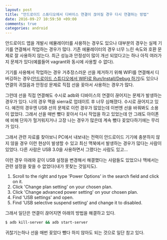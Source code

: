 ```yaml
---
layout: post
title: "안드로이드 스튜디오에서 디바이스 연결이 끊어질 경우 다시 연결하는 방법"
date: 2016-09-27 10:59:50 +09:00
comments: true
categories: android
---
```

안드로이드 앱을 개발시 에뮬레이터를 사용하는 경우도 있으나 대부분의 경우는 실제 기기를 연결해서 작업하는 경우가 많다. 기존 에뮬레이터의 경우 너무 느린 속도와 호환 문제로 잘 사용하지 않는다. 최근 성능과 안정성이 많이 개선 되었다고는 하나 아직 여러가지 문제가 있다(예를들어 vagrant와 동시에 사용할 수 없다).

기기를 사용해서 작업하는 경우 거추장스러운 선을 제거하기 위해 WIFI를 연결해서 디버깅하는 경우([안드로이드 스튜디오에서 WIFI로 Run/Install/Debug 하기](/2015/09/07/android-run-slash-install-slash-debug-applications-over-wifi/))도 있으나 연결의 귀찮음과 안정성 문제로 직접 선을 꽂아서 사용하는 경우가 많다.

그런데 선을 직접 연결해도 수시로 adb와 디바이스의 연결이 끊어지는 문제가 발생하는 경우가 있다. 나의 경우 맥을 sierra로 업데이트 후 너무 심해졌다. 수시로 끊어지고 있다. 예전의 경우엔 USB 선의 문제로 이런 경우가 많았는데 이번엔 선을 바꿔봐도 소용이 없었다. 그래서 선을 매번 뺐다 꽂아서 다시 작업을 하고 있었는데 안 그래도 아이폰에 비해 단자가 헐거워지거나 고장 나는 경우가 많은데 계속 뺐다 꽂았다하기에는 무리가 있다.

그래서 관련 자료를 찾아보니 PC에서 내보내는 전력이 안드로이드 기기에 충분하지 않지 않을 경우 이런 현상이 발생할 수 있고 최신 맥북에서 발생하는 경우가 많다는 사람이 있었다. 다른 사람은 USB 3.0을 사용하면서 그랬다는 사람도 있고...

이런 경우 아래와 같이 USB 설정을 변경해서 해결했다는 사람들도 있었으나 맥에서는 관련 설정을 찾을 수 없었다(내가 못찾는 것일지도).

1. Scroll to the right and type 'Power Options' in the search field and click on it.
2. Click 'Change plan setting' on your chosen plan.
3. Click 'Change advanced power setting' on your chosen plan.
4. Find 'USB settings' and open.
5. Find 'USB selective suspend setting' and change it to disabled.

그래서 일단은 연결이 끊어지면 아래의 방법을 해결하고 있다.

```bash
$ adb kill-server && adb start-server
```

귀찮기는하나 선을 매번 꽂았다 뺐다 하지 않아도 되는 것으로 일단 참고 있다.
